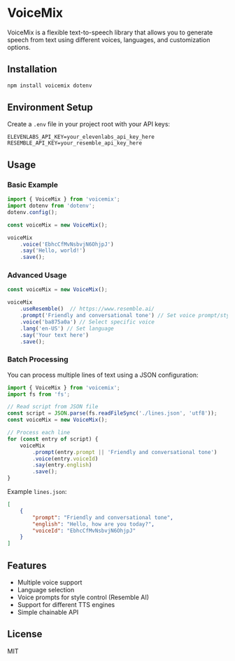 # VoiceMix

VoiceMix is a flexible text-to-speech library that allows you to generate speech from text using different voices, languages, and customization options.

## Installation

```bash
npm install voicemix dotenv
```

## Environment Setup

Create a `.env` file in your project root with your API keys:

```plaintext
ELEVENLABS_API_KEY=your_elevenlabs_api_key_here
RESEMBLE_API_KEY=your_resemble_api_key_here
```

## Usage

### Basic Example

```javascript
import { VoiceMix } from 'voicemix';
import dotenv from 'dotenv';
dotenv.config();

const voiceMix = new VoiceMix();

voiceMix
    .voice('EbhcCfMvNsbvjN6OhjpJ')
    .say('Hello, world!')
    .save();
```

### Advanced Usage

```javascript
const voiceMix = new VoiceMix();

voiceMix
    .useResemble()  // https://www.resemble.ai/
    .prompt('Friendly and conversational tone') // Set voice prompt/style
    .voice('ba875a0a') // Select specific voice
    .lang('en-US') // Set language
    .say('Your text here')
    .save();
```

### Batch Processing

You can process multiple lines of text using a JSON configuration:

```javascript
import { VoiceMix } from 'voicemix';
import fs from 'fs';

// Read script from JSON file
const script = JSON.parse(fs.readFileSync('./lines.json', 'utf8'));
const voiceMix = new VoiceMix();

// Process each line
for (const entry of script) {
    voiceMix
        .prompt(entry.prompt || 'Friendly and conversational tone')
        .voice(entry.voiceId)
        .say(entry.english)
        .save();
}
```

Example `lines.json`:
```json
[
    {
        "prompt": "Friendly and conversational tone",
        "english": "Hello, how are you today?",
        "voiceId": "EbhcCfMvNsbvjN6OhjpJ"
    }
]
```

## Features

- Multiple voice support
- Language selection
- Voice prompts for style control (Resemble AI)
- Support for different TTS engines
- Simple chainable API

## License

MIT
